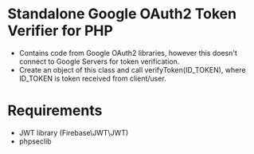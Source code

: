 # Standalone Google OAuth2 Token Verifier for PHP
 
 - Contains code from Google OAuth2 libraries, however this doesn't connect to Google Servers for token verification.
 - Create an object of this class and call verifyToken(ID_TOKEN), where ID_TOKEN is token received from client/user.
 
 # Requirements
 
 - JWT library (Firebase\JWT\JWT)
 - phpseclib
